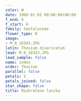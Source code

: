 ```yaml
---
color: W
date: 1900-01-01 00:00:00+00:00
f_end: 6
f_start: 6
family: Santalaceae
flower_type: B
image:
- M_0_10343.JPG
latin: Thesium divaricatum
lead: M_0_10343.JPG
lead_sample: false
name: index
order: Thesium
parallel: false
petals: 5
petals_joined: false
star_shape: false
title: Razkrečena lanika
---
```


